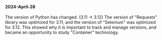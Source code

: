 #### 2024-April-28

The version of Python has changed. (3.11 → 3.12)
The version of "Requests" library was optimized for 3.11, and the version of "Selenium" was optimized for 3.12.
This showed why it is important to track and manage versions, and became an opportunity to study "Container" technology.
